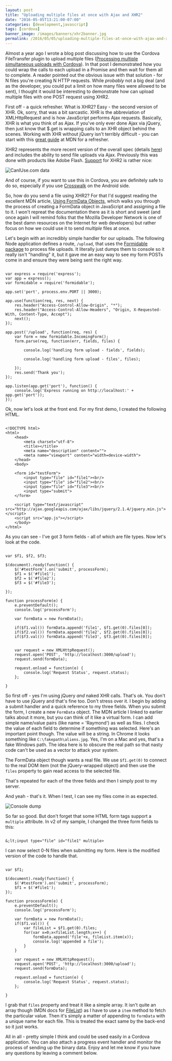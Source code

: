 ```yaml
---
layout: post
title: "Uploading multiple files at once with Ajax and XHR2"
date: "2016-05-05T13:21:00-07:00"
categories: [development,javascript]
tags: [cordova]
banner_image: /images/banners/xhr2banner.jpg
permalink: /2016/05/05/uploading-multiple-files-at-once-with-ajax-and-xhr2
---
```


Almost a year ago I wrote a blog post discussing how to use the Cordova FileTransfer plugin to upload multiple files ([Processing multiple simultaneous uploads with Cordova](https://www.raymondcamden.com/2015/08/10/processing-multiple-simultaneous-uploads-with-cordova/#comment-2660245015)). In that post I demonstrated how you could wrap the calls to each upload in a Promise and then wait for them all to complete. A reader pointed out the obvious issue with that solution - for N files you're creating N HTTP requests. While *probably* not a big deal (and as the developer, you could put a limit on how many files were allowed to be sent), I thought it would be interesting to demonstrate how can upload multiple files with one POST request using XHR2.

<!--more-->

First off - a quick refresher. What is XHR2? Easy - the second version of XHR. Ok, sorry, that was a bit sarcastic. XHR is the abbreviation of XMLHttpRequest and is how JavaScript performs Ajax requests. Basically, XHR is what you think of as Ajax. If you've only ever done Ajax via jQuery, then just know that $.get is wrapping calls to an XHR object behind the scenes. Working with XHR without jQuery isn't terribly difficult - you can start with this [great guide](https://developer.mozilla.org/en-US/docs/Web/API/XMLHttpRequest?redirectlocale=en-US&redirectslug=DOM%2FXMLHttpRequest) at MDN for a refresher. 

XHR2 represents the more recent version of the overall spec (details [here](https://dvcs.w3.org/hg/xhr/raw-file/tip/Overview.html)) and includes the ability to send file uploads via Ajax. Previously this was done with products like Adobe Flash. [Support](http://caniuse.com/#feat=xhr2) for XHR2 is rather nice:

![CanIUse.com data](https://static.raymondcamden.com/images/2016/05/xhr2supporta.jpg)

And of course, if you want to use this in Cordova, you are definitely safe to do so, especially if you use [Crosswalk](https://crosswalk-project.org/) on the Android side. 

So, how do you send a file using XHR2? For that I'd suggest reading the excellent MDN article, [Using FormData Objects](https://developer.mozilla.org/en-US/docs/Web/API/FormData/Using_FormData_Objects), which walks you through the process of creating a FormData object in JavaScript and assigning a file to it. I won't repreat the documentation there as it is short and sweet (and once again I will remind folks that the Mozilla Developer Network is one of the best damn resources on the Internet for web developers) but rather focus on how we could use it to send *multiple* files at once.

Let's begin with an incredibly simple handler for our uploads. The following Node application defines a route, <code>/upload</code>, that uses the [Formidable package](https://www.npmjs.com/package/formidable) to process file uploads. It literally just dumps them to console so it really isn't "handling" it, but it gave me an easy way to see my form POSTs come in and ensure they were being sent the right way.

<pre><code class="language-javascript">
var express = require('express');
var app = express();
var formidable = require('formidable');

app.set('port', process.env.PORT || 3000);

app.use(function(req, res, next) {
	res.header("Access-Control-Allow-Origin", "*");
	res.header("Access-Control-Allow-Headers", "Origin, X-Requested-With, Content-Type, Accept");
	next();
});

app.post('/upload', function(req, res) {
	var form = new formidable.IncomingForm();
	form.parse(req, function(err, fields, files) {

		console.log('handling form upload - fields', fields);
		
		console.log('handling form upload - files', files);
		
	});
	res.send('Thank you');
});

app.listen(app.get('port'), function() {
	console.log('Express running on http://localhost:' + app.get('port'));
});
</code></pre>

Ok, now let's look at the front end. For my first demo, I created the following HTML.

<pre><code class="language-javascript">
&lt;!DOCTYPE html&gt;
&lt;html&gt;
	&lt;head&gt;
		&lt;meta charset=&quot;utf-8&quot;&gt;
		&lt;title&gt;&lt;&#x2F;title&gt;
		&lt;meta name=&quot;description&quot; content=&quot;&quot;&gt;
		&lt;meta name=&quot;viewport&quot; content=&quot;width=device-width&quot;&gt;
	&lt;&#x2F;head&gt;
	&lt;body&gt;

	&lt;form id=&quot;testForm&quot;&gt;
		&lt;input type=&quot;file&quot; id=&quot;file1&quot;&gt;&lt;br&#x2F;&gt;
		&lt;input type=&quot;file&quot; id=&quot;file2&quot;&gt;&lt;br&#x2F;&gt;		
		&lt;input type=&quot;file&quot; id=&quot;file3&quot;&gt;&lt;br&#x2F;&gt;
		&lt;input type=&quot;submit&quot;&gt;
	&lt;&#x2F;form&gt;
		 
	&lt;script type=&quot;text&#x2F;javascript&quot; src=&quot;http:&#x2F;&#x2F;ajax.googleapis.com&#x2F;ajax&#x2F;libs&#x2F;jquery&#x2F;2.1.4&#x2F;jquery.min.js&quot;&gt;&lt;&#x2F;script&gt;
	&lt;script src=&quot;app.js&quot;&gt;&lt;&#x2F;script&gt;
	&lt;&#x2F;body&gt;
&lt;&#x2F;html&gt;
</code></pre>

As you can see - I've got 3 form fields - all of which are file types. Now let's look at the code. 

<pre><code class="language-javascript">
var $f1, $f2, $f3;

$(document).ready(function() {
	$('#testForm').on('submit', processForm);
	$f1 = $('#file1');
	$f2 = $('#file2');
	$f3 = $('#file3');
	
});

function processForm(e) {
	e.preventDefault();
	console.log('processForm');
	
	var formData = new FormData();

	if($f1.val()) formData.append('file1', $f1.get(0).files[0]);
	if($f2.val()) formData.append('file2', $f2.get(0).files[0]);
	if($f3.val()) formData.append('file3', $f3.get(0).files[0]);


	var request = new XMLHttpRequest();
	request.open('POST', 'http://localhost:3000/upload');
	request.send(formData);
	
	request.onload = function(e) {
		console.log('Request Status', request.status);
	};
	
}
</code></pre>

So first off - yes I'm using jQuery *and* naked XHR calls. That's ok. You don't have to use jQuery and that's fine too. Don't stress over it. I begin by adding a submit handler and a quick reference to my three fields. When you submit the form, I create a new <code>FormData</code> object. The MDN article I linked to earlier talks about it more, but you can think of it like a virtual form. I can add simple name/value pairs (like name = 'Raymond') as well as files. I check the value of each field to determine if something was selected. Here's an important point though. The value will be a string. In Chrome it looks something like <code>C:\fakepath\aliens.jpg</code>. Yes, I'm on a Mac and yes, that's a fake Windows path. The idea here is to obscure the real path so that nasty code can't be used as a vector to attack your system. 

The FormData object though wants a real file. We use <code>$f1.get(0)</code> to connect to the real DOM item (not the jQuery-wrapped object) and then use the <code>files</code> property to gain read access to the selected file. 

That's repeated for each of the three fields and then I simply post to my server. 

And yeah - that's it. When I test, I can see my files come in as expected.

![Console dump](https://static.raymondcamden.com/images/2016/05/xhr2shot1.jpg)

So far so good. But don't forget that some HTML form tags support a <code>multiple</code> attribute. In v2 of my sample, I changed the three form fields to this:

<pre><code class="language-javascript">
&;lt;input type="file" id="file1" multiple&gt;
</code></pre>

I can now select 0-N files when submitting my form. Here is the modified version of the code to handle that.

<pre><code class="language-javascript">
var $f1;

$(document).ready(function() {
	$('#testForm').on('submit', processForm);
	$f1 = $('#file1');	
});

function processForm(e) {
	e.preventDefault();
	console.log('processForm');
	
	var formData = new FormData();
	if($f1.val()) {
		var fileList = $f1.get(0).files;
		for(var x=0;x&lt;fileList.length;x++) {
			formData.append('file'+x, fileList.item(x));	
			console.log('appended a file');
		}
	}

	var request = new XMLHttpRequest();
	request.open('POST', 'http://localhost:3000/upload');
	request.send(formData);
	
	request.onload = function(e) {
		console.log('Request Status', request.status);
	};
	
}
</code></pre>

I grab that <code>files</code> property and treat it like a simple array. It isn't quite an array though (MDN docs for [FileList](https://developer.mozilla.org/en-US/docs/Web/API/FileList)) as I have to use a <code>item</code> method to fetch the particular value. Then it's simply a matter of appending to <code>formData</code> with a unique name for each file. This is treated the exact same by the back-end so it just works.

All in all - pretty simple I think and could be used easily in a Cordova application. You can also attach a progress event handler and monitor the process of sending up the binary data. Enjoy and let me know if you have any questions by leaving a comment below.